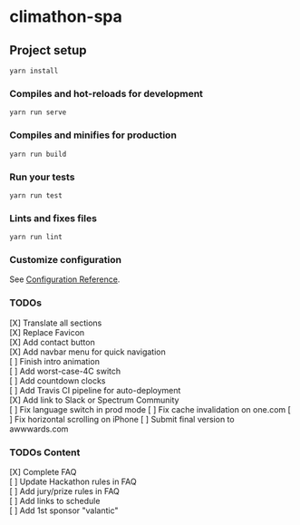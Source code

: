 # climathon-spa

## Project setup
```
yarn install
```

### Compiles and hot-reloads for development
```
yarn run serve
```

### Compiles and minifies for production
```
yarn run build
```

### Run your tests
```
yarn run test
```

### Lints and fixes files
```
yarn run lint
```

### Customize configuration
See [Configuration Reference](https://cli.vuejs.org/config/).

### TODOs
[X] Translate all sections  
[X] Replace Favicon  
[X] Add contact button  
[X] Add navbar menu for quick navigation  
[ ] Finish intro animation  
[ ] Add worst-case-4C switch  
[ ] Add countdown clocks  
[ ] Add Travis CI pipeline for auto-deployment  
[X] Add link to Slack or Spectrum Community  
[ ] Fix language switch in prod mode
[ ] Fix cache invalidation on one.com
[ ] Fix horizontal scrolling on iPhone
[ ] Submit final version to awwwards.com

### TODOs Content
[X] Complete FAQ  
[ ] Update Hackathon rules in FAQ  
[ ] Add jury/prize rules in FAQ  
[ ] Add links to schedule  
[ ] Add 1st sponsor "valantic"
